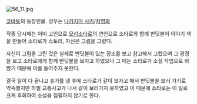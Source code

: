 ![56_11.jpg](http://z1.enha.kr/http://rigvedawiki.net/r1/pds/56_11.jpg)

  
[코바토](%EC%BD%94%EB%B0%94%ED%86%A0.md)의 등장인물. 성우는 [나카지마 사키](%EB%82%98%EC%B9%B4%EC%A7%80%EB%A7%88%20%EC%82%AC%ED%82%A4.md)/[차명화](%EC%B0%A8%EB%AA%85%ED%99%94.md)

작중 당시에는 이미 고인으로 [모리소타로](%EB%AA%A8%EB%A6%AC%20%EC%86%8C%ED%83%80%EB%A1%9C.md)의 연인으로 소타로와 함께
반딧불이 이야기 책을 만들어 소타로가 스토리, 자신은 그림을 그렸다.

자신이 그림을 그린 것은 실제로 반딧불이 있는 장소를 보고 참고해서 그렸으며 그 광경을 보고 소타로에게 함께 반딧불을 보자고 하였으나 그
때는 소타로가 소설 작업으로 바빴기 때문에 이를 들어주지 못한다.

결국 일이 다 끝나고 휴가를 낸 후에 소타로가 같이 보자고 해서 반딧불을 보러 가기로 약속했지만 하필 교통사고가 나서 같이 보러가지 못하였고
이 때문에 소타로는 이 일로 크게 후회하여 소설을 집필하지 않기로 한다.

